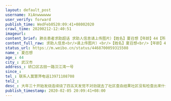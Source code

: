 ```yaml
---
layout: default_post
username: XiAnwwwwww
user_verify: forward
publish_time: WedFeb0520:09:41+08002020
crawl_time: 20200212-12:40:51
imageurl: 
content_brief: 肺炎患者求助超话 求助人信息请上传图片）【姓名】夏召想【年龄】44【所在城市】武汉市【所在小区、社区】硚口区古田一路汉江湾一号【患病时间 大年三十【联系方式】联系人：莫慧萍电话：13971108708【病情描述】大年三十开始发烧连续烧了四 五天 发觉不对劲就去了社区查血 结果社区没有检 ...全文
content_full_raw: 求助人信息<br/>请上传图片）<br/>【姓名】夏召想<br/>【年龄】44<br/>【所在城市】武汉市<br/>【所在小区、社区】硚口区古田一路汉江湾一号<br/>【患病时间大年三十<br/>【联系方式】联系人：莫慧萍电话：13971108708<br/>【病情描述】大年三十开始发烧连续烧了四五天发觉不对劲就去了社区查血结果社区没有检查出来什么后来又去了第四医院古田院区结果确诊为冠状病毒医生就让天天来医院打针每天早上10点去到凌晨三点左右才回人现在状态非常不好打了几天针没有丝毫效果反而愈发严重现在人已经非常虚弱不停咳嗽和呕吐浑身乏力呼吸困难喘气每晚都难入睡病情日益加重家中顶梁柱倒塌家中已快断粮去社区登记了社区也没有重视漫长的等待社区联系却至今没有等到到处求住院至今也无医院收治病人情况危机急需住院向社会好心人呼吁求救恳求社会各界好心人帮帮忙如有住院等信息请联系上面联系人感激不尽
status_url: https://m.weibo.cn/status/4468700059315508
name_: 夏召想
age_: 44
city_: 武汉市
address_: 硚口区古田一路汉江湾一号
since_: 
tel_: 联系人莫慧萍电话13971108708
tel2_: 
desc_: 大年三十开始发烧连续烧了四五天发觉不对劲就去了社区查血结果社区没有检查出来什么后来又去了第四医院古田院区结果确诊为冠状病毒医生就让天天来医院打针每天早上10点去到凌晨三点左右才回人现在状态非常不好打了几天针没有丝毫效果反而愈发严重现在人已经非常虚弱不停咳嗽和呕吐浑身乏力呼吸困难喘气每晚都难入睡病情日益加重家中顶梁柱倒塌家中已快断粮去社区登记了社区也没有重视漫长的等待社区联系却至今没有等到到处求住院至今也无医院收治病人情况危机急需住院向社会好心人呼吁求救恳求社会各界好心人帮帮忙如有住院等信息请联系上面联系人感激不尽
publish_timestamp: 2020-02-05 20:09:41+08:00
---
```

